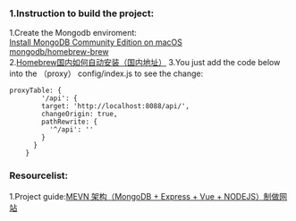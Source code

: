 ### 1.Instruction to build the project:  
1.Create the Mongodb enviroment:  
[Install MongoDB Community Edition on macOS](https://docs.mongodb.com/manual/tutorial/install-mongodb-on-os-x/)  
[mongodb/homebrew-brew](https://github.com/mongodb/homebrew-brew)  
2.[Homebrew国内如何自动安装（国内地址）](https://zhuanlan.zhihu.com/p/111014448) 
3.You just add the code below into the （proxy） config/index.js to see the change:
```
proxyTable: {
        '/api': {
        target: 'http://localhost:8088/api/',
        changeOrigin: true,
        pathRewrite: {
          '^/api': ''
        }
      }
    }
```



### Resourcelist:
1.Project guide:[MEVN 架构（MongoDB + Express + Vue + NODEJS）制做网站](https://www.shangmayuan.com/a/bacc5c7c7d2147bf8cf09568.html)  